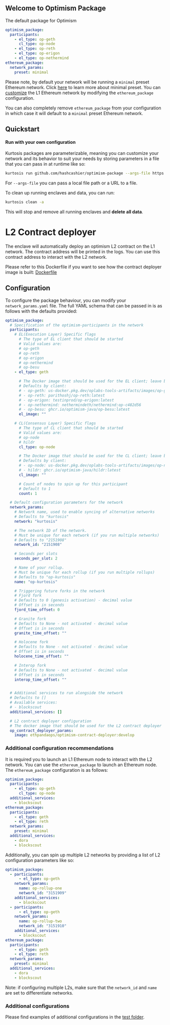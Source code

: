 ## Welcome to Optimism Package
The default package for Optimism
```yaml
optimism_package:
  participants:
    - el_type: op-geth
      cl_type: op-node
    - el_type: op-reth
    - el_type: op-erigon
    - el_type: op-nethermind
ethereum_package:
  network_params:
    preset: minimal
```

Please note, by default your network will be running a `minimal` preset Ethereum network. Click [here](https://github.com/ethereum/consensus-specs/blob/dev/configs/minimal.yaml) to learn more about minimal preset. You can [customize](https://github.com/ethpandaops/ethereum-package) the L1 Ethereum network by modifying the `ethereum_package` configuration.

You can also completely remove `ethereum_package` from your configuration in which case it will default to a `minimal` preset Ethereum network.

## Quickstart
#### Run with your own configuration

Kurtosis packages are parameterizable, meaning you can customize your network and its behavior to suit your needs by storing parameters in a file that you can pass in at runtime like so:

```bash
kurtosis run github.com/hashcashier/optimism-package --args-file https://raw.githubusercontent.com/ethpandaops/optimism-package/main/network_params.yaml
```

For `--args-file` you can pass a local file path or a URL to a file.

To clean up running enclaves and data, you can run:

```bash
kurtosis clean -a
```

This will stop and remove all running enclaves and **delete all data**.

# L2 Contract deployer
The enclave will automatically deploy an optimism L2 contract on the L1 network. The contract address will be printed in the logs. You can use this contract address to interact with the L2 network.

Please refer to this Dockerfile if you want to see how the contract deployer image is built: [Dockerfile](https://github.com/ethpandaops/eth-client-docker-image-builder/blob/master/op-contract-deployer/Dockerfile)


## Configuration

To configure the package behaviour, you can modify your `network_params.yaml` file. The full YAML schema that can be passed in is as follows with the defaults provided:

```yaml
optimism_package:
  # Specification of the optimism-participants in the network
  participants:
    # EL(Execution Layer) Specific flags
      # The type of EL client that should be started
      # Valid values are:
      # op-geth
      # op-reth
      # op-erigon
      # op-nethermind
      # op-besu
    - el_type: geth

      # The Docker image that should be used for the EL client; leave blank to use the default for the client type
      # Defaults by client:
      # - op-geth: us-docker.pkg.dev/oplabs-tools-artifacts/images/op-geth:latest
      # - op-reth: parithoshj/op-reth:latest
      # - op-erigon: testinprod/op-erigon:latest
      # - op-nethermind: nethermindeth/nethermind:op-c482d56
      # - op-besu: ghcr.io/optimism-java/op-besu:latest
      el_image: ""

    # CL(Consensus Layer) Specific flags
      # The type of CL client that should be started
      # Valid values are:
      # op-node
      # hildr
      cl_type: op-node

      # The Docker image that should be used for the CL client; leave blank to use the default for the client type
      # Defaults by client:
      # - op-node: us-docker.pkg.dev/oplabs-tools-artifacts/images/op-node:develop
      # - hildr: ghcr.io/optimism-java/hildr:latest
      cl_image: ""

      # Count of nodes to spin up for this participant
      # Default to 1
      count: 1

  # Default configuration parameters for the network
  network_params:
    # Network name, used to enable syncing of alternative networks
    # Defaults to "kurtosis"
    network: "kurtosis"

    # The network ID of the network.
    # Must be unique for each network (if you run multiple networks)
    # Defaults to "2151908"
    network_id: "2151908"

    # Seconds per slots
    seconds_per_slot: 2

    # Name of your rollup.
    # Must be unique for each rollup (if you run multiple rollups)
    # Defaults to "op-kurtosis"
    name: "op-kurtosis"

    # Triggering future forks in the network
    # Fjord fork
    # Defaults to 0 (genesis activation) - decimal value
    # Offset is in seconds
    fjord_time_offset: 0

    # Granite fork
    # Defaults to None - not activated - decimal value
    # Offset is in seconds
    granite_time_offset: ""

    # Holocene fork
    # Defaults to None - not activated - decimal value
    # Offset is in seconds
    holocene_time_offset: ""

    # Interop fork
    # Defaults to None - not activated - decimal value
    # Offset is in seconds
    interop_time_offset: ""


  # Additional services to run alongside the network
  # Defaults to []
  # Available services:
  # - blockscout
  additional_services: []

  # L2 contract deployer configuration
  # The docker image that should be used for the L2 contract deployer
  op_contract_deployer_params:
    image: ethpandaops/optimism-contract-deployer:develop
```

### Additional configuration recommendations

It is required you to launch an L1 Ethereum node to interact with the L2 network. You can use the `ethereum_package` to launch an Ethereum node. The `ethereum_package` configuration is as follows:

```yaml
optimism_package:
  participants:
    - el_type: op-geth
      cl_type: op-node
  additional_services:
    - blockscout
ethereum_package:
  participants:
    - el_type: geth
    - el_type: reth
  network_params:
    preset: minimal
  additional_services:
    - dora
    - blockscout
```

Additionally, you can spin up multiple L2 networks by providing a list of L2 configuration parameters like so:

```yaml
optimism_package:
  - participants:
      - el_type: op-geth
    network_params:
      name: op-rollup-one
      network_id: "3151909"
    additional_services:
      - blockscout
  - participants:
      - el_type: op-geth
    network_params:
      name: op-rollup-two
      network_id: "3151910"
    additional_services:
      - blockscout
ethereum_package:
  participants:
    - el_type: geth
    - el_type: reth
  network_params:
    preset: minimal
  additional_services:
    - dora
    - blockscout
```
Note: if configuring multiple L2s, make sure that the `network_id` and `name` are set to differentiate networks.

### Additional configurations
Please find examples of additional configurations in the [test folder](.github/tests/).
